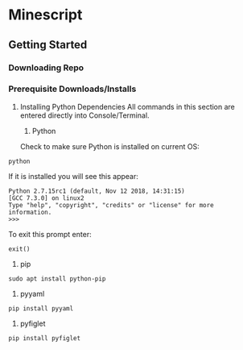 # Minescript
## Getting Started
### Downloading Repo
### Prerequisite Downloads/Installs
1. Installing Python Dependencies
  All commands in this section are entered directly into Console/Terminal.
    1. Python

   Check to make sure Python is installed on current OS:

  `python`

   If it is installed you will see this appear:

   ```
   Python 2.7.15rc1 (default, Nov 12 2018, 14:31:15)
   [GCC 7.3.0] on linux2
   Type "help", "copyright", "credits" or "license" for more
   information.
   >>>
   ```

   To exit this prompt enter:

   `exit()`

  1. pip

  `sudo apt install python-pip`

  1. pyyaml

  `pip install pyyaml`

  1. pyfiglet

  `pip install pyfiglet`
